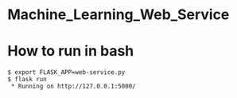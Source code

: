 # Machine_Learning_Web_Service

# How to run in bash
```
$ export FLASK_APP=web-service.py
$ flask run
 * Running on http://127.0.0.1:5000/

```
